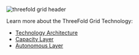 ![threefold grid header](./img/grid_header.png)

Learn more about the ThreeFold Grid Technology:
  - [Technology Architecture](hercules_components.md)
  - [Capacity Layer](grid_tech_capacity.md)
  - [Autonomous Layer](grid_tech_autonomous.md)
